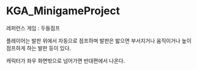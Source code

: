 # KGA_MinigameProject

레퍼런스 게임 : 두들점프

플레이어는 발판 위에서 자동으로 점프하며 발판은 밟으면 부서지거나 움직이거나 높이 점프하게 하는 발판 등이 있다.

캐릭터가 좌우 화면밖으로 넘어가면 반대편에서 나온다.

